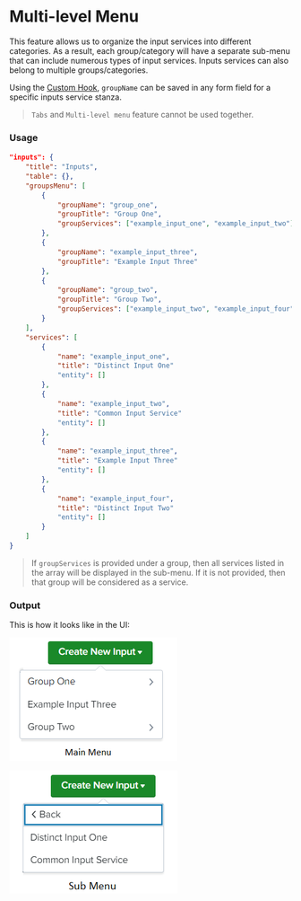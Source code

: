 # Multi-level Menu

This feature allows us to organize the input services into different categories. As a result, each group/category will have a separate sub-menu that can include numerous types of input services. Inputs services can also belong to multiple groups/categories.

Using the [Custom Hook](../custom_ui_extensions/custom_hook.md), `groupName` can be saved in any form field for a specific inputs service stanza.

> `Tabs` and `Multi-level menu` feature cannot be used together.

### Usage

```json
"inputs": {
    "title": "Inputs",
    "table": {},
    "groupsMenu": [
        {
            "groupName": "group_one",
            "groupTitle": "Group One",
            "groupServices": ["example_input_one", "example_input_two"]
        },
        {
            "groupName": "example_input_three", 
            "groupTitle": "Example Input Three"
        },
        {
            "groupName": "group_two",
            "groupTitle": "Group Two",
            "groupServices": ["example_input_two", "example_input_four"]
        }
    ],
    "services": [
        {
            "name": "example_input_one",
            "title": "Distinct Input One"
            "entity": []
        },
        {
            "name": "example_input_two",
            "title": "Common Input Service"
            "entity": []
        },
        {
            "name": "example_input_three",
            "title": "Example Input Three"
            "entity": []
        },
        {
            "name": "example_input_four",
            "title": "Distinct Input Two"
            "entity": []
        }
    ]
}
```

> If `groupServices` is provided under a group, then all services listed in the array will be displayed in the sub-menu. If it is not provided, then that group will be considered as a service.

### Output

This is how it looks like in the UI:

![image](../images/inputs/Main_Menu_on_inputs_page.png)

![image](../images/inputs/Sub_Menu_on_inputs_page.png)
